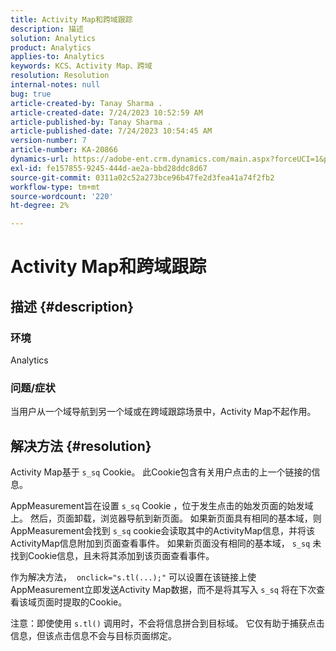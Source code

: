 ```yaml
---
title: Activity Map和跨域跟踪
description: 描述
solution: Analytics
product: Analytics
applies-to: Analytics
keywords: KCS、Activity Map、跨域
resolution: Resolution
internal-notes: null
bug: true
article-created-by: Tanay Sharma .
article-created-date: 7/24/2023 10:52:59 AM
article-published-by: Tanay Sharma .
article-published-date: 7/24/2023 10:54:45 AM
version-number: 7
article-number: KA-20866
dynamics-url: https://adobe-ent.crm.dynamics.com/main.aspx?forceUCI=1&pagetype=entityrecord&etn=knowledgearticle&id=82ae1840-102a-ee11-bdf4-6045bd006239
exl-id: fe157855-9245-444d-ae2a-bbd28ddc8d67
source-git-commit: 0311a02c52a273bce96b47fe2d3fea41a74f2fb2
workflow-type: tm+mt
source-wordcount: '220'
ht-degree: 2%

---
```


# Activity Map和跨域跟踪

## 描述 {#description}


### 环境

Analytics

### 问题/症状

当用户从一个域导航到另一个域或在跨域跟踪场景中，Activity Map不起作用。


## 解决方法 {#resolution}


Activity Map基于 `s_sq` Cookie。 此Cookie包含有关用户点击的上一个链接的信息。

AppMeasurement旨在设置 `s_sq` Cookie ，位于发生点击的始发页面的始发域上。 然后，页面卸载，浏览器导航到新页面。 如果新页面具有相同的基本域，则AppMeasurement会找到 `s_sq` cookie会读取其中的ActivityMap信息，并将该ActivityMap信息附加到页面查看事件。 如果新页面没有相同的基本域， `s_sq` 未找到Cookie信息，且未将其添加到该页面查看事件。

作为解决方法，  `onclick="s.tl(...);"` 可以设置在该链接上使AppMeasurement立即发送Activity Map数据，而不是将其写入 `s_sq` 将在下次查看该域页面时提取的Cookie。



注意：即使使用 `s.tl()` 调用时，不会将信息拼合到目标域。 它仅有助于捕获点击信息，但该点击信息不会与目标页面绑定。
